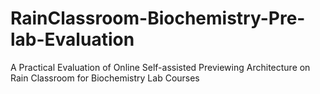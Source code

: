 # RainClassroom-Biochemistry-Pre-lab-Evaluation
A Practical Evaluation of Online Self-assisted Previewing Architecture on Rain Classroom for Biochemistry Lab Courses
